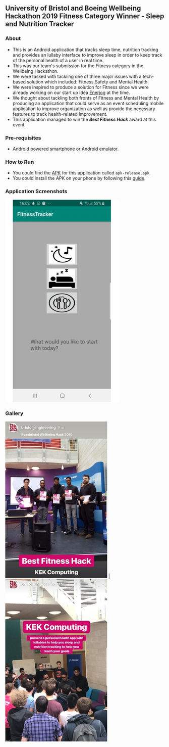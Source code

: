 ## University of Bristol and Boeing Wellbeing Hackathon 2019 Fitness Category Winner - Sleep and Nutrition Tracker

### About
* This is an Android application that tracks sleep time, nutrition tracking and provides an lullaby interface to improve sleep in order to keep track of the personal health of a user in real time.
* This was our team's submission for the Fitness category in the Wellbeing Hackathon.
* We were tasked with tackling one of three major issues with a tech-based solution which included: Fitness,Safety and Mental Health.
* We were inspired to produce a solution for Fitness since we were already working on our start up idea [Enerjog](https://enerjog-tracker.herokuapp.com/) at the time.
* We thought about tackling both fronts of Fitness and Mental Health by producing an application that could serve as an event scheduling mobile application to improve organization as well as provide the necessary features to track health-related improvement.
* This application managed to win the ***Best Fitness Hack*** award at this event.

### Pre-requisites
* Android powered smartphone or Android emulator.

### How to Run
* You could find the [APK](app/release) for this application called ```apk-release.apk```.
* You could install the APK on your phone by following this [guide](https://www.lifewire.com/install-apk-on-android-4177185).

### Application Screenshots
![Screenshots](gallery/hackathon.gif)

### Gallery
![Award ceremony](gallery/gallerynew1.jpg) | ![Presentation of application ](gallery/gallerynew3.jpg)

